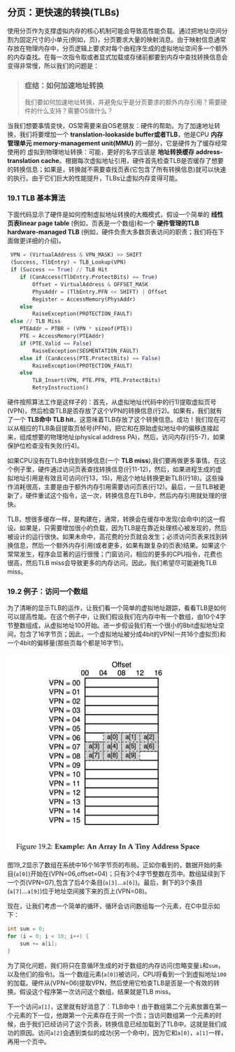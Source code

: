 ## 分页：更快速的转换(TLBs)
使用分页作为支撑虚拟内存的核心机制可能会导致高性能负载。通过把地址空间分割为固定尺寸的小单元(例如，页)，分页要求大量的映射消息。由于映射信息通常存放在物理内存中，分页逻辑上要求对每个由程序生成的虚拟地址空间多一个额外的内存查找。在每一次指令取或者显式加载或存储前都要到内存中查找转换信息会变得非常慢，所以我们的问题是：
>### 症结：如何加速地址转换
>我们要如何加速地址转换，并避免似乎是分页要求的额外内存引用？需要硬件的什么支持？需要OS做什么？

当我们想要事情变快，OS常需要来自OS老朋友：硬件的帮助。为了加速地址转换，我们将要增加一个 __translation-lookaside buffer或者TLB__，他是CPU __内存管理单元 memory-management unit(MMU)__ 的一部分，它是硬件为了缓存经常使用的 虚拟到物理地址转换：可能，更好的名字应该是 __地址转换缓存 address-translation cache__。根据每次虚拟地址引用，硬件首先检查TLB是否缓存了想要的转换信息；如果是，转换就不需要查找页表(它包含了所有转换信息)就可以快速的执行。由于它们巨大的性能提升，TLBs让虚拟内存变得可能。

### 19.1 TLB 基本算法
下面代码显示了硬件是如何控制虚拟地址转换的大概模式，假设一个简单的 __线性页表linear page table__ (例如，页表是一个数组)和一个 __硬件管理的TLB hardware-managed TLB__ (例如，硬件负责大多数页表访问的职责；我们将在下面做更详细的介绍)。

```python
 VPN = (VirtualAddress & VPN_MASK) >> SHIFT
 (Success, TlbEntry) = TLB_Lookup(VPN)
 if (Success == True) // TLB Hit
    if (CanAccess(TlbEntry.ProtectBits) == True)
        Offset = VirtualAddress & OFFSET_MASK
        PhysAddr = (TlbEntry.PFN << SHIFT) | Offset
        Register = AccessMemory(PhysAddr)
    else
        RaiseException(PROTECTION_FAULT)
 else // TLB Miss
    PTEAddr = PTBR + (VPN * sizeof(PTE))
    PTE = AccessMemory(PTEAddr)
    if (PTE.Valid == False)
        RaiseException(SEGMENTATION_FAULT)
    else if (CanAccess(PTE.ProtectBits) == False)
        RaiseException(PROTECTION_FAULT)
    else
        TLB_Insert(VPN, PTE.PFN, PTE.ProtectBits)
        RetryInstruction()
```
硬件按照算法工作是这样子的：首先，从虚拟地址(代码中的行1)提取虚拟页号(VPN)，然后检查TLB是否存放了这个VPN的转换信息(行2)。如果有，我们就有了一个 __TLB命中 TLB hit__，这意味着TLB存放了这个转换信息。成功！我们现在可以从相应的TLB条目提取页帧号(PFN)，把它和在原始虚拟地址中的偏移连接起来，组成想要的物理地址(physical address PA)，然后，访问内存(行5-7)，如果保护位检查没有失败(行4)。

如果CPU没有在TLB中找到转换信息(一个 __TLB miss__),我们要再做更多事情。在这个例子里，硬件通过访问页表查找转换信息(行11-12)，然后，如果进程生成的虚拟地址引用是有效且可访问(行13，15)，用这个地址转换更新TLB(行18)。这些操作消耗很高，主要是由于额外内存引用需要访问页表(行12)。最后，一旦TLB被更新了，硬件重试这个指令，这一次，转换信息在TLB中，然后内存引用就处理的很快。

TLB，想很多缓存一样，是构建在，通常，转换会在缓存中发现(会命中)的这一假设。如果是，只需要增加很小的负载，因为TLB是在靠近处理核心被发现的，然后被设计的运行很快。如果未命中，高花费的分页就会发生；必须访问页表来找到转换信息，然后一个额外内存引用(或者更多，如果有跟复杂的页表)结果。如果这个常常发生，程序会显著的运行很慢；门窗访问，相应的更多的CPU指令，花费也很高，然后TLB miss会导致更多的内存访问。因此，我们希望尽可能避免TLB miss。

### 19.2 例子：访问一个数组
为了清晰的显示TLB的运作，让我们看一个简单的虚拟地址跟踪，看看TLB是如何可以提高性能。在这个例子中，让我们假设我们在内存中有一个数组，由10个4字节整数组成，从虚拟地址100开始。进一步假设我们有一个很小的8bit虚拟地址空间，包含了16字节页；因此，一个虚拟地址被分成4bit的VPN(一共16个虚拟页)和一个4bit的偏移量(那些页每个都是16字节)。

![图19_2 "例子：在很小地址空间的数组"](Figure19_2.png "例子：在很小地址空间的数组")

图19_2显示了数组在系统中16个16字节页的布局。正如你看到的，数据开始的条目(`a[0]`)开始在(VPN=06,offset=04)；只有3个4字节整数在页中。数组延续到下一个页(VPN=07),包含了后4个条目(`a[3]`...`a[6]`)。最后，剩下的3个条目(`a[7]`...`a[9]`)位于地址空间接下来的页上(VPN=08)。

现在，让我们考虑一个简单的循环，循环会访问数组每一个元素，在C中显示如下：
```C
int sum = 0;
for (i = 0; i < 10; i++) {
    sum += a[i];
}
```
为了简化问题，我们将只在意循环生成的对于数组的内存访问(忽略变量`i`和`sum`，以及他们的指令)。当一个数组元素(`a[0]`)被访问，CPU将看到一个到虚拟地址`100`的加载。硬件从(VPN=06)提取VPN，然后使用它检查TLB是否是一个有效的转换。假设这个程序第一次访问这个数组，结果就是TLB miss。

下一个访问`a[1]`，这里就有好消息了：TLB命中！由于数组第二个元素放置在第一个元素的下一位，他跟第一个元素存在于同一个页；当访问数组第一个元素的时候，由于我们已经访问了这个页表，转换信息已经加载到了TLB中。这就是我们成功的原因。访问`a[2]`会遇到类似的成功(另一个命中)，因为它和`a[0]`，`a[1]`一样，再用一个页中。
